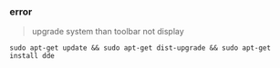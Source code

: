### error

> upgrade system than toolbar not display 
```
sudo apt-get update && sudo apt-get dist-upgrade && sudo apt-get install dde
```
